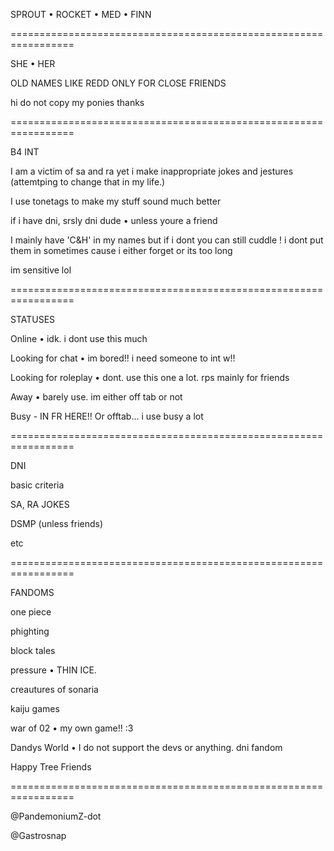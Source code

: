 SPROUT • ROCKET • MED • FINN

=================================================================

SHE • HER

OLD NAMES LIKE REDD ONLY FOR CLOSE FRIENDS

hi do not copy my ponies thanks

=================================================================

B4 INT

I am a victim of sa and ra yet i make inappropriate jokes and jestures (attemtping to change that in my life.)

I use tonetags to make my stuff sound much better

if i have dni, srsly dni dude • unless youre a friend

I mainly have 'C&H' in my names but if i dont you can still cuddle ! i dont put them in sometimes cause i either forget or its too long

im sensitive lol

=================================================================

STATUSES

Online • idk. i dont use this much

Looking for chat • im bored!! i need someone to int w!!

Looking for roleplay • dont. use this one a lot. rps mainly for friends

Away • barely use. im either off tab or not

Busy - IN FR HERE!! Or offtab... i use busy a lot

=================================================================

DNI

basic criteria

SA, RA JOKES

DSMP (unless friends)

etc

=================================================================

FANDOMS

one piece

phighting

block tales

pressure • THIN ICE.

creautures of sonaria

kaiju games

war of 02 • my own game!! :3

Dandys World  •  I do not support the devs or anything. dni fandom

Happy Tree Friends

=================================================================


@PandemoniumZ-dot

@Gastrosnap
